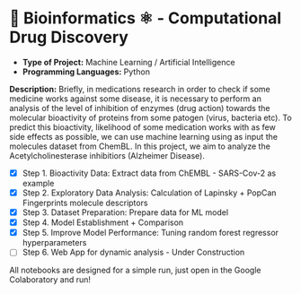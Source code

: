 # :dna: Bioinformatics :atom_symbol: - Computational Drug Discovery

 * **Type of Project:** Machine Learning / Artificial Intelligence
 * **Programming Languages:** Python 

**Description:** Briefly, in medications research in order to check if some medicine works against some disease, it is necessary to perform an analysis of the level of inhibition of enzymes (drug action) towards the molecular bioactivity of proteins from some patogen (virus, bacteria etc). To predict this bioactivity, likelihood of some medication works with as few side effects as possible, we can use machine learning using as input the molecules dataset from ChemBL. In this project, we aim to analyze the Acetylcholinesterase inhibitiors (Alzheimer Disease).

- [X] Step 1. Bioactivity Data: Extract data from ChEMBL - SARS-Cov-2 as example
- [X] Step 2. Exploratory Data Analysis: Calculation of Lapinsky + PopCan Fingerprints molecule descriptors
- [X] Step 3. Dataset Preparation: Prepare data for ML model
- [X] Step 4. Model Establishment + Comparison
- [X] Step 5. Improve Model Performance: Tuning random forest regressor hyperparameters 
- [ ] Step 6. Web App for dynamic analysis - Under Construction

All notebooks are designed for a simple run, just open in the Google Colaboratory and run!
